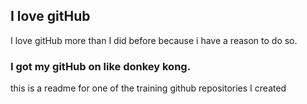 ## I love gitHub

I love gitHub more than I did before because i have a reason to do so.

### I got my gitHub on like donkey kong.

this is a readme for one of the training github repositories I created
